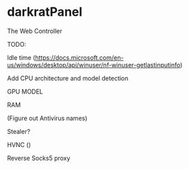 # darkratPanel
The Web Controller 



TODO:

Idle time (https://docs.microsoft.com/en-us/windows/desktop/api/winuser/nf-winuser-getlastinputinfo)

Add CPU architecture and model detection

GPU MODEL 

RAM 

(Figure out Antivirus names)

Stealer?

HVNC ()

Reverse Socks5 proxy
